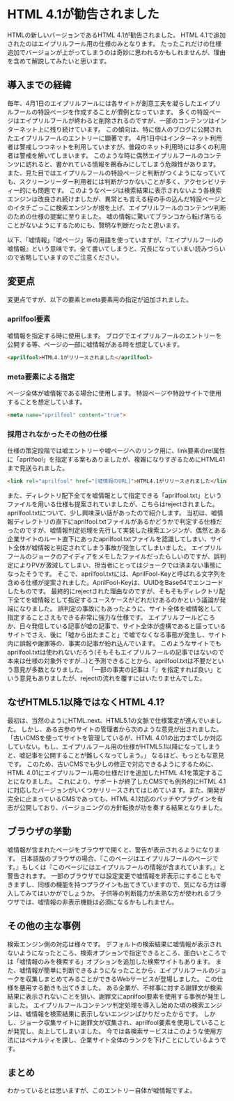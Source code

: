 # HTML 4.1が勧告されました

HTMLの新しいバージョンであるHTML 4.1が勧告されました。
HTML 4.1で追加されたのはエイプリルフール用の仕様のみとなります。
たったこれだけの仕様追加でバージョンが上がってしまうのは奇妙に思われるかもしれませんが、理由を含めて解説してみたいと思います。


## 導入までの経緯

毎年、4月1日のエイプリルフールには各サイトが創意工夫を凝らしたエイプリルフールの特設ページを作成することが慣例となっています。
多くの特設ページはエイプリルフールが終わると削除されるのですが、一部のコンテンツはインターネット上に残り続けています。
この傾向は、特に個人のブログに公開されたエイプリルフールのエントリーに顕著です。
4月1日中はインターネット利用者は警戒しつつネットを利用していますが、普段のネット利用時には多くの利用者は警戒を解いてしまいます。
このような時に偶然エイプリルフールのコンテンツに訪れると、書かれている情報を鵜呑みにしてしまう危険性があります。
また、見た目ではエイプリルフールの特設ページと判断がつくようになっていても、スクリーンリーダー利用者には判断がつかないことが多く、アクセシビリティー的にも問題です。
このようなページは検索結果に表示されないよう各検索エンジンは改良され続けましたが、異常とも言える程の手の込んだ特設ページとのイタチごっこに検索エンジンが根を上げ、エイプリルフールのコンテンツ判断のための仕様の提案に至りました。
嘘の情報に驚いてブランコから転げ落ちることがないようにするためにも、賢明な判断だったと思います。

以下、「嘘情報」「嘘ページ」等の用語を使っていますが、『エイプリルフールの嘘情報』という意味です。全て書いてしまうと、冗長になっていまい読みづらいので省略していますのでご注意ください。


## 変更点

変更点ですが、以下の要素とmeta要素用の指定が追加されました。

### aprilfool要素

嘘情報を指定する時に使用します。
ブログでエイプリルフールのエントリーを公開する等、ページの一部に嘘情報がある時を想定しています。

```html
<aprilfool>HTML4.1がリリースされました</aprilfool>
```

### meta要素による指定

ページ全体が嘘情報である場合に使用します。
特設ページや特設サイトで使用することを想定しています。

```html
<meta name="aprilfool" content="true">
```

### 採用されなかったその他の仕様

仕様の策定段階では嘘エントリーや嘘ページへのリンク用に、link要素のrel属性に「aprilfool」を指定する案もありましたが、複雑になりすぎるためにHTML41まで見送られました。

```html
<link rel="aprilfool" href="[嘘情報のURL]">HTML4.1がリリースされました</link>
```

また、ディレクトリ配下全てを嘘情報として指定できる「aprilfool.txt」というファイルを用いる仕様も提案されていましたが、こちらはrejectされました。
aprilfool.txtについて、少し興味深い話があったので紹介します。
当初は、嘘情報ディレクトリの直下にaprilfool.txtファイルがあるかどうかで判定する仕様だったのですが、嘘情報判定処理を先行して実装した検索エンジンが、偶然とある企業サイトのルート直下にあったaprilfool.txtファイルを認識してしまい、サイト全体が嘘情報と判定されてしまう事故が発生してしまいました。
エイプリルフールのジョークのアイディアをメモしたファイルだったらしいのですが、誤判定によりPVが激減してしまい、担当者にとってはジョークでは済まない事態になったそうです。
そこで、aprilfool.txtには、AprilFool-Keyと呼ばれる文字列を含める仕様が提案されました。AprilFool-Keyは、UUIDをBase64でエンコードしたものです。
最終的にrejectされた理由なのですが、そもそもディレクトリ配下全てを嘘情報として指定するユースケースがどれだけあるのかという議論が発端になりました。
誤判定の事故にもあったように、サイト全体を嘘情報として指定することさえもできる非常に強力な仕様です。
エイプリルフールどころか、日々発信している記事が嘘の記事で、サイト全体が虚構であると謳っているサイトでさえ、後に「噓から出たまこと」で嘘でなくなる事態が発生し、サイト内に誤報や謝罪等の、事実の記事が紛れ込んでいます。
このようなサイトでもaprilfool.txtは使われないだろう(そもそもエイプリルフールの記事ではないので本来は仕様の対象外ですが...)と予測できることから、aprilfool.txtは不要だという意見が多数となりました。
「一部の事実の記事は『<meta name="aprilfool" content="false">』を指定すれば良い」という意見もありましたが、rejectの流れを覆すにはいたりませんでした。


## なぜHTML5.1以降ではなくHTML 4.1?

最初は、当然のようにHTML.next、HTML5.1の文脈で仕様策定が進んでいました。
しかし、ある古参のサイトの管理者から次のような意見が出されました。
「古いCMSを使ってサイトを管理しているが、HTML 4.01の出力までしか対応していない。もし、エイプリルフール用の仕様がHTML5.1以降になってしまうと、嘘記事を公開することが難しくなってしまう。」
なるほど、もっともな意見です。
このため、古いCMSでも少しの修正で対応できるようにするために、HTML 4.01にエイプリルフール用の仕様だけを追加したHTML 4.1を策定することになりました。
これにより、サポートが終了したCMSでも例外的にHTML 4.1に対応したバージョンがいくつかリリースされてはじめています。また、開発が完全に止まっているCMSであっても、HTML 4.1対応のパッチやプラグインを有志が公開しており、バージョニングの方針転換が功を奏する結果となりました。


## ブラウザの挙動

嘘情報が含まれたページをブラウザで開くと、警告が表示されるようになります。
日本語版のブラウザの場合、『このページはエイプリルフールのページです。』もしくは『このページにはエイプリルフールの情報が含まれています。』と警告されます。
一部のブラウザでは設定変更で嘘情報を非表示にすることもできますし、同様の機能を持つプラグインも出てきていますので、気になる方は導入してみてはいかがでしょうか。
子供等の判断能力が未熟な方が使われるブラウザでは、嘘情報の非表示機能は必須になるかもしれません。


## その他の主な事例

検索エンジン側の対応は様々です。
デフォルトの検索結果に嘘情報が表示されないようになったところ、検索オプションで指定できるところ、面白いところでは「嘘情報のみを検索する」オプションを追加した検索サイトもあります。
また、嘘情報が簡単に判断できるようになったことから、エイプリルフールのジョークを収集しまとめてみることができるWebサービスが登場しました。
この仕様を悪用する動きも出てきました。
ある企業が、不祥事に対する謝罪文が検索結果に表示されないことを狙い、謝罪文にaprilfool要素を使用する事例が発生しました。
エイプリルフールコンテンツ判定処理を導入し始めた頃の検索エンジンは、嘘情報を検索結果に表示しないエンジンばかりだったからです。
しかし、ジョーク収集サイトに謝罪文が収集され、aprilfool要素を使用していることが発覚し、炎上してしまいました。
今では各検索サービスはこのような使用方法にはペナルティを課し、企業サイト全体のランクを下げことにしているようです。


## まとめ

わかっているとは思いますが、このエントリー自体が嘘情報ですよ。
